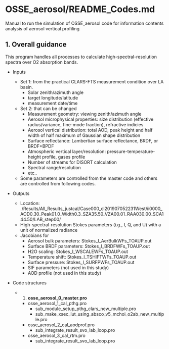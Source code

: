 # OSSE_aerosol/README_Codes.md

Manual to run the simulation of OSSE_aerosol code for information contents analysis of aerosol vertical profiling

## 1. Overall guidance  

This program handles all processes to calculate high-spectral-resolution spectra over O2 absorption bands. 
  - Inputs
    - Set 1: from the practical CLARS-FTS measurement condition over LA basin.  
      - Solar zenith/azimuth angle
      - target longitude/latitude
      - measurement date/time
    - Set 2: that can be changed  
      - Measurement geometry: viewing zenith/azimuth angle
      - Aerosol microphysical properties: size distribution (effective radius/variance, fine-mode fraction), refractive indicies
      - Aerosol vertical distribution: total AOD, peak height and half width of half maximum of Gaussian shape distribution
      - Surface reflectance: Lambertian surface reflectance, BRDF, or BRDF+BPDF
      - Atmospheric vertical layer/resolution: pressure-temperature-height profile, gases profile
      - Number of streams for DISORT calculation 
      - Spectral range/resolution
      - etc..  
    - Some parameters are controlled from the master code and others are controlled from following codes.
  - Outputs
    - Location: ./Results/All_Results_justcal/Case000_cl201907052231West/ii0000_AOD0.30_Peak01.0_Width0.3_SZA35.50_VZA00.01_RAA030.00_SCA144.50/LAB_step00/
    - High-spectral-resolution Stokes parameters (i.g., I, Q, and U) with a unit of normalized radiance
    - Jacobians for 
      - Aerosol bulk parameters: Stokes_I_AerBulkWFs_TOAUP.out
      - Surface BRDF parameters: Stokes_I_BRDFWFs_TOAUP.out
      - H2O scaling: Stokes_I_WSCALEWFs_TOAUP.out 
      - Temperature shift: Stokes_I_TSHIFTWFs_TOAUP.out
      - Surface pressure: Stokes_I_SURFPWFs_TOAUP.out
      - SIF parameters (not used in this study)
      - AOD profile (not used in this study)
      
  - Code structures
    - 1) **osse_aerosol_0_master.pro**   
      - osse_aerosol_1_cal_pthg.pro
        - sub_module_setup_pthg_clars_new_multiple.pro
        - sub_make_xsec_lut_using_absco_v5_mchoi_o2ab_new_multiple.pro
      - osse_aerosol_2_cal_aodprof.pro
        - sub_integrate_result_svo_lab_loop.pro
      - osse_aerosol_3_cal_rtm.pro
        - sub_integrate_result_svo_lab_loop.pro   

  
